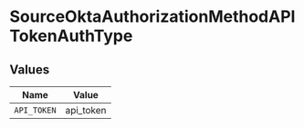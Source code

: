 # SourceOktaAuthorizationMethodAPITokenAuthType


## Values

| Name        | Value       |
| ----------- | ----------- |
| `API_TOKEN` | api_token   |